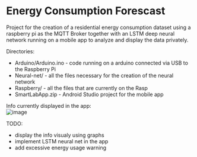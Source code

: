 # Energy Consumption Forescast
Project for the creation of a residential energy consumption dataset using a raspberry pi as the MQTT Broker together with an LSTM deep neural network running on a mobile app to analyze and display the data privately.

Directories:  
- Arduino/Arduino.ino  - code running on a arduino connected via USB to the Raspberry Pi  
- Neural-net/  - all the files necessary for the creation of the neural network  
- Raspberry/  - all the files that are currently on the Rasp  
- SmartLabApp.zip  - Android Studio project for the mobile app

Info currently displayed in the app:  
![image](https://user-images.githubusercontent.com/94933775/167912463-8c51e367-5867-4091-b8d1-ef75dcd1cfb0.png)

TODO:  
- display the info visualy using graphs  
- implement LSTM neural net in the app  
- add excessive energy usage warning
